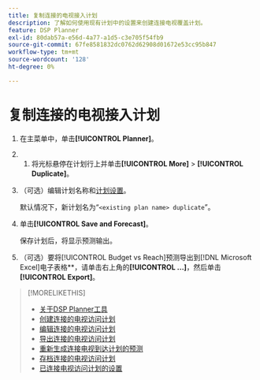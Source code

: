 ```yaml
---
title: 复制连接的电视接入计划
description: 了解如何使用现有计划中的设置来创建连接电视覆盖计划。
feature: DSP Planner
exl-id: 80dab57a-e56d-4a77-a1d5-c3e705f54fb9
source-git-commit: 67fe8581832dc0762d62908d01672e53cc95b847
workflow-type: tm+mt
source-wordcount: '128'
ht-degree: 0%

---
```


# 复制连接的电视接入计划

1. 在主菜单中，单击&#x200B;**[!UICONTROL Planner]**。

1. 
   1. 将光标悬停在计划行上并单击&#x200B;**[!UICONTROL More]** > **[!UICONTROL Duplicate]**。

1. （可选）编辑计划名称和[计划设置](planner-settings.md)。

   默认情况下，新计划名为“`<existing plan name> duplicate`”。

1. 单击&#x200B;**[!UICONTROL Save and Forecast]**。

   保存计划后，将显示预测输出。

1. （可选）要将[!UICONTROL Budget vs Reach]预测导出到[!DNL Microsoft Excel]电子表格**，请单击右上角的&#x200B;**[!UICONTROL ...]**，然后单击&#x200B;**[!UICONTROL Export]**。

>[!MORELIKETHIS]
>
>* [关于DSP Planner工具](planner-about.md)
>* [创建连接的电视访问计划](planner-create.md)
>* [编辑连接的电视访问计划](planner-edit.md)
>* [导出连接的电视访问计划](planner-export.md)
>* [重新生成连接电视到达计划的预测](planner-forecast.md)
>* [存档连接的电视访问计划](planner-archive.md)
>* [已连接电视访问计划的设置](planner-settings.md)
